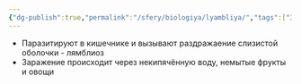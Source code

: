 ```yaml
---
{"dg-publish":true,"permalink":"/sfery/biologiya/lyambliya/","tags":["Зоология"]}
---
```


- Паразитируют в кишечнике и вызывают раздражаение слизистой оболочки - лямблиоз
- Заражение происходит через некипячённую воду, немытые фрукты и овощи